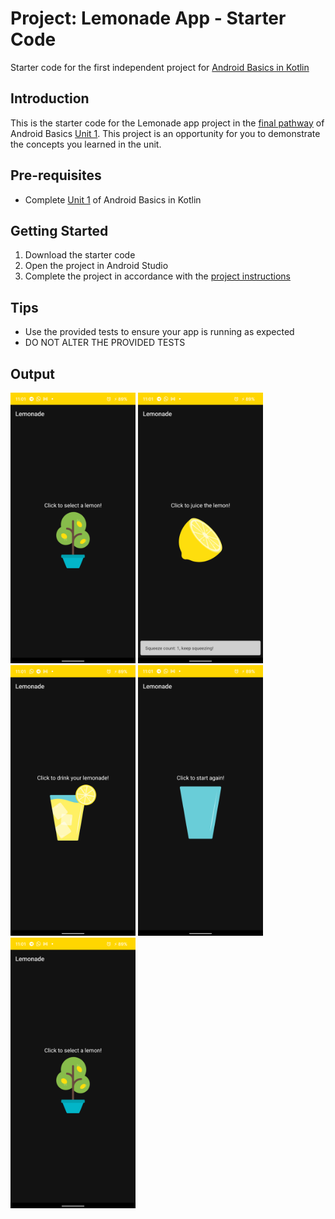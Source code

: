Project: Lemonade App - Starter Code
==================================

Starter code for the first independent project for [Android Basics in Kotlin](https://developer.android.com/courses/android-basics-kotlin/course)

Introduction
------------

This is the starter code for the Lemonade app project in the [final pathway](https://developer.android.com/courses/pathways/android-basics-kotlin-four) of Android Basics [Unit 1](https://developer.android.com/courses/android-basics-kotlin/unit-1). This project is an opportunity for you to demonstrate the concepts you learned in the unit.

Pre-requisites
--------------

- Complete [Unit 1](https://developer.android.com/courses/android-basics-kotlin/unit-1) of Android Basics in Kotlin

Getting Started
---------------

1. Download the starter code
2. Open the project in Android Studio
3. Complete the project in accordance with the [project instructions](https://developer.android.com/codelabs/basic-android-kotlin-training-project-lemonade)

Tips
----

- Use the provided tests to ensure your app is running as expected
- DO NOT ALTER THE PROVIDED TESTS

Output
------

<img width="200" height="433" src="https://raw.githubusercontent.com/HemantSachdeva/Lemonade/kt/output/LemonadeSELECTState.png" alt="Lemonade SELECT State"> <img width="200" height="433" src="https://raw.githubusercontent.com/HemantSachdeva/Lemonade/kt/output/LemonadeSQUEEZEState.png" alt="Lemonade SQUEEZE State">
<img width="200" height="433" src="https://raw.githubusercontent.com/HemantSachdeva/Lemonade/kt/output/LemonadeDRINKState.png" alt="Lemonade DRINK State"> <img width="200" height="433" src="https://raw.githubusercontent.com/HemantSachdeva/Lemonade/kt/output/LemonadeRESTARTState.png" alt="Lemonade RESTART State">
<img width="200" height="433" src="https://raw.githubusercontent.com/HemantSachdeva/Lemonade/kt/output/LemonadeSELECTState.png" alt="Lemonade SELECT State">
